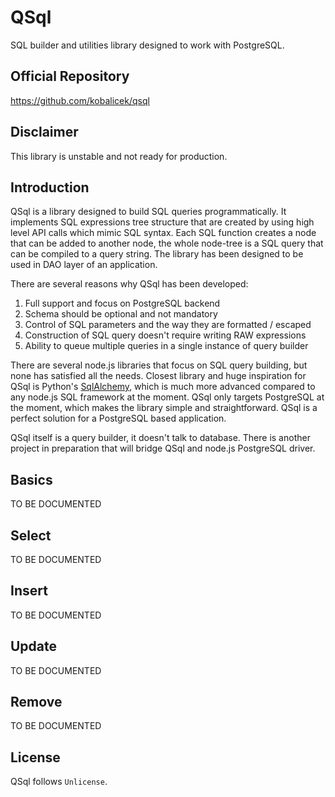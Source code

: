 QSql
====

SQL builder and utilities library designed to work with PostgreSQL.

Official Repository
-------------------

https://github.com/kobalicek/qsql

Disclaimer
----------

This library is unstable and not ready for production.

Introduction
------------

QSql is a library designed to build SQL queries programmatically. It implements SQL expressions tree structure that are created by using high level API calls which mimic SQL syntax. Each SQL function creates a node that can be added to another node, the whole node-tree is a SQL query that can be compiled to a query string. The library has been designed to be used in DAO layer of an application.

There are several reasons why QSql has been developed:

  1. Full support and focus on PostgreSQL backend
  2. Schema should be optional and not mandatory
  3. Control of SQL parameters and the way they are formatted / escaped
  4. Construction of SQL query doesn't require writing RAW expressions
  5. Ability to queue multiple queries in a single instance of query builder

There are several node.js libraries that focus on SQL query building, but none has satisfied all the needs. Closest library and huge inspiration for QSql is Python's [SqlAlchemy](http://www.sqlalchemy.org), which is much more advanced compared to any node.js SQL framework at the moment. QSql only targets PostgreSQL at the moment, which makes the library simple and straightforward. QSql is a perfect solution for a PostgreSQL based application.

QSql itself is a query builder, it doesn't talk to database. There is another project in preparation that will bridge QSql and node.js PostgreSQL driver.

Basics
------

TO BE DOCUMENTED

Select
------

TO BE DOCUMENTED

Insert
------

TO BE DOCUMENTED

Update
------

TO BE DOCUMENTED

Remove
------

TO BE DOCUMENTED

License
-------

QSql follows `Unlicense`.
